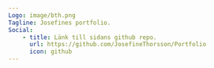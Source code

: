 ```yaml
---
Logo: image/bth.png
Tagline: Josefines portfolio.
Social:
    - title: Länk till sidans github repo.
      url: https://github.com/JosefineThorsson/Portfolio
      icon: github
---
```

